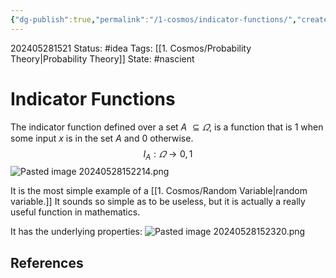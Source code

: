 ```yaml
---
{"dg-publish":true,"permalink":"/1-cosmos/indicator-functions/","created":"2024-08-31T23:47:13.878-04:00","updated":"2024-05-28T15:25:52.117-04:00"}
---
```


202405281521
Status: #idea
Tags: [[1. Cosmos/Probability Theory\|Probability Theory]]
State: #nascient
# Indicator Functions
The indicator function defined over a set $A$ $\subseteq \varOmega$, is a function that is $1$ when some input $x$ is in the set $A$ and $0$ otherwise. $$I_A: \varOmega \to {0,1}$$
![Pasted image 20240528152214.png](/img/user/3.%20Black%20Holes/Files/Pasted%20image%2020240528152214.png)

It is the most simple example of a [[1. Cosmos/Random Variable\|random variable.]] It sounds so simple as to be useless, but it is actually a really useful function in mathematics.

It has the underlying properties:
![Pasted image 20240528152320.png](/img/user/3.%20Black%20Holes/Files/Pasted%20image%2020240528152320.png)
## References
